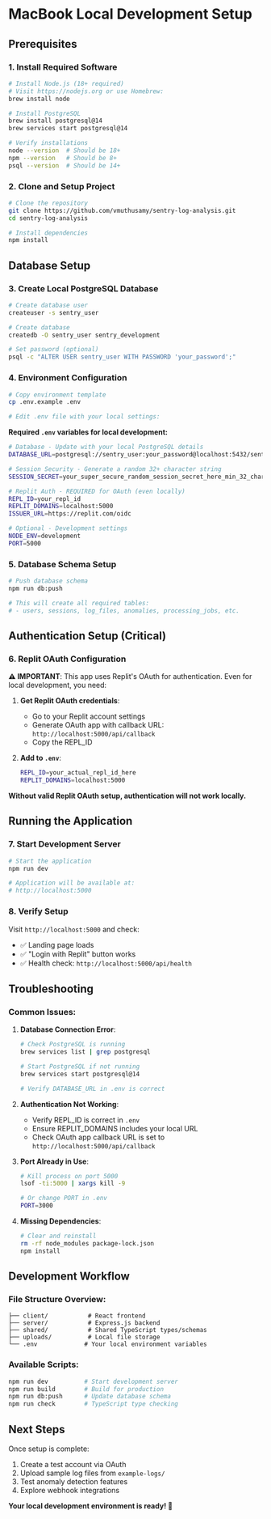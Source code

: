 # MacBook Local Development Setup

## Prerequisites

### 1. Install Required Software
```bash
# Install Node.js (18+ required)
# Visit https://nodejs.org or use Homebrew:
brew install node

# Install PostgreSQL
brew install postgresql@14
brew services start postgresql@14

# Verify installations
node --version  # Should be 18+
npm --version   # Should be 8+
psql --version  # Should be 14+
```

### 2. Clone and Setup Project
```bash
# Clone the repository
git clone https://github.com/vmuthusamy/sentry-log-analysis.git
cd sentry-log-analysis

# Install dependencies
npm install
```

## Database Setup

### 3. Create Local PostgreSQL Database
```bash
# Create database user
createuser -s sentry_user

# Create database
createdb -O sentry_user sentry_development

# Set password (optional)
psql -c "ALTER USER sentry_user WITH PASSWORD 'your_password';"
```

### 4. Environment Configuration
```bash
# Copy environment template
cp .env.example .env

# Edit .env file with your local settings:
```

**Required `.env` variables for local development:**
```bash
# Database - Update with your local PostgreSQL details
DATABASE_URL=postgresql://sentry_user:your_password@localhost:5432/sentry_development

# Session Security - Generate a random 32+ character string
SESSION_SECRET=your_super_secure_random_session_secret_here_min_32_chars

# Replit Auth - REQUIRED for OAuth (even locally)
REPL_ID=your_repl_id
REPLIT_DOMAINS=localhost:5000
ISSUER_URL=https://replit.com/oidc

# Optional - Development settings
NODE_ENV=development
PORT=5000
```

### 5. Database Schema Setup
```bash
# Push database schema
npm run db:push

# This will create all required tables:
# - users, sessions, log_files, anomalies, processing_jobs, etc.
```

## Authentication Setup (Critical)

### 6. Replit OAuth Configuration
**⚠️ IMPORTANT**: This app uses Replit's OAuth for authentication. Even for local development, you need:

1. **Get Replit OAuth credentials**:
   - Go to your Replit account settings
   - Generate OAuth app with callback URL: `http://localhost:5000/api/callback`
   - Copy the REPL_ID

2. **Add to `.env`**:
   ```bash
   REPL_ID=your_actual_repl_id_here
   REPLIT_DOMAINS=localhost:5000
   ```

**Without valid Replit OAuth setup, authentication will not work locally.**

## Running the Application

### 7. Start Development Server
```bash
# Start the application
npm run dev

# Application will be available at:
# http://localhost:5000
```

### 8. Verify Setup
Visit `http://localhost:5000` and check:
- ✅ Landing page loads
- ✅ "Login with Replit" button works
- ✅ Health check: `http://localhost:5000/api/health`

## Troubleshooting

### Common Issues:

1. **Database Connection Error**:
   ```bash
   # Check PostgreSQL is running
   brew services list | grep postgresql
   
   # Start PostgreSQL if not running
   brew services start postgresql@14
   
   # Verify DATABASE_URL in .env is correct
   ```

2. **Authentication Not Working**:
   - Verify REPL_ID is correct in `.env`
   - Ensure REPLIT_DOMAINS includes your local URL
   - Check OAuth app callback URL is set to `http://localhost:5000/api/callback`

3. **Port Already in Use**:
   ```bash
   # Kill process on port 5000
   lsof -ti:5000 | xargs kill -9
   
   # Or change PORT in .env
   PORT=3000
   ```

4. **Missing Dependencies**:
   ```bash
   # Clear and reinstall
   rm -rf node_modules package-lock.json
   npm install
   ```

## Development Workflow

### File Structure Overview:
```
├── client/           # React frontend
├── server/           # Express.js backend
├── shared/           # Shared TypeScript types/schemas
├── uploads/          # Local file storage
└── .env             # Your local environment variables
```

### Available Scripts:
```bash
npm run dev          # Start development server
npm run build        # Build for production
npm run db:push      # Update database schema
npm run check        # TypeScript type checking
```

## Next Steps

Once setup is complete:
1. Create a test account via OAuth
2. Upload sample log files from `example-logs/`
3. Test anomaly detection features
4. Explore webhook integrations

**Your local development environment is ready! 🚀**
